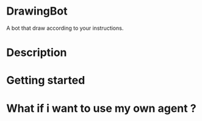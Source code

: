 # DrawingBot
A bot that draw according to your instructions. 

# Description

# Getting started

# What if i want to use my own agent ?

